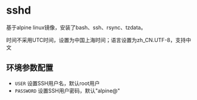 # sshd
基于alpine linux镜像，安装了bash、ssh、rsync、tzdata。

时间不采用UTC时间，设置为中国上海时间；语言设置为zh_CN.UTF-8，支持中文

## 环境参数配置
- `USER` 设置SSH用户名，默认root用户
- `PASSWORD` 设置SSH用户密码，默认"alpine@"
